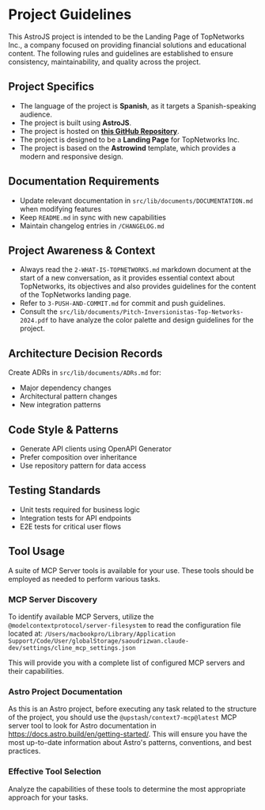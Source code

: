 # Project Guidelines

This AstroJS project is intended to be the Landing Page of TopNetworks Inc., a company focused on providing financial solutions and educational content. The following rules and guidelines are established to ensure consistency, maintainability, and quality across the project.

## Project Specifics

- The language of the project is **Spanish**, as it targets a Spanish-speaking audience.
- The project is built using **AstroJS**.
- The project is hosted on [**this GitHub Repository**](https://github.com/juanjaragavi/topnetworks.git).
- The project is designed to be a **Landing Page** for TopNetworks Inc.
- The project is based on the **Astrowind** template, which provides a modern and responsive design.

## Documentation Requirements

- Update relevant documentation in `src/lib/documents/DOCUMENTATION.md` when modifying features
- Keep `README.md` in sync with new capabilities
- Maintain changelog entries in `/CHANGELOG.md`

## Project Awareness & Context

- Always read the `2-WHAT-IS-TOPNETWORKS.md` markdown document at the start of a new conversation, as it provides essential context about TopNetworks, its objectives and also provides guidelines for the content of the TopNetworks landing page.
- Refer to `3-PUSH-AND-COMMIT.md` for commit and push guidelines.
- Consult the `src/lib/documents/Pitch-Inversionistas-Top-Networks-2024.pdf` to have analyze the color palette and design guidelines for the project.

## Architecture Decision Records

Create ADRs in `src/lib/documents/ADRs.md` for:

- Major dependency changes
- Architectural pattern changes
- New integration patterns

## Code Style & Patterns

- Generate API clients using OpenAPI Generator
- Prefer composition over inheritance
- Use repository pattern for data access

## Testing Standards

- Unit tests required for business logic
- Integration tests for API endpoints
- E2E tests for critical user flows

## Tool Usage

A suite of MCP Server tools is available for your use. These tools should be employed as needed to perform various tasks.

### MCP Server Discovery

To identify available MCP Servers, utilize the `@modelcontextprotocol/server-filesystem` to read the configuration file located at:
`/Users/macbookpro/Library/Application Support/Code/User/globalStorage/saoudrizwan.claude-dev/settings/cline_mcp_settings.json`

This will provide you with a complete list of configured MCP servers and their capabilities.

### Astro Project Documentation

As this is an Astro project, before executing any task related to the structure of the project, you should use the `@upstash/context7-mcp@latest` MCP server tool to look for Astro documentation in <https://docs.astro.build/en/getting-started/>. This will ensure you have the most up-to-date information about Astro's patterns, conventions, and best practices.

### Effective Tool Selection

Analyze the capabilities of these tools to determine the most appropriate approach for your tasks.

